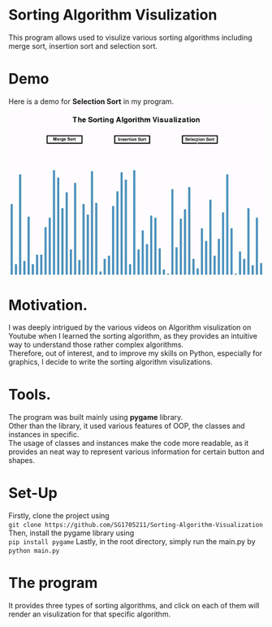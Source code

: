# Sorting Algorithm Visulization
This program allows used to visulize various sorting algorithms including merge sort, insertion sort and selection sort.
# Demo
Here is a demo for **Selection Sort** in my program.\
![Alt Text](https://github.com/SG1705211/Sorting-Algorithm-Visualization/blob/a018e5d8dc8b5e0c844f00117ee1200d3ce8419f/Selection%20Demo.gif?raw=true)

# Motivation.
I was deeply intrigued by the various videos on Algorithm visulization on Youtube when I learned the sorting algorithm, as they provides an intuitive way to understand those rather complex algorithms. \
Therefore, out of interest, and to improve my skills on Python, especially for graphics, I decide to write the sorting algorithm visulizations.
# Tools.
The program was built mainly using  **pygame** library.\
Other than the library, it used various features of OOP, the classes and instances in specific.\
The usage of classes and instances make the code more readable, as it provides an neat way to represent various information for certain button and shapes.
# Set-Up 
Firstly, clone the project using \
``git clone https://github.com/SG1705211/Sorting-Algorithm-Visualization``
Then, install the pygame library using \
``pip install pygame``
Lastly, in the root directory, simply run the main.py by \
``python main.py``
# The program
It provides three types of sorting algorithms, and click on each of them will render an visulization for that specific algorithm.


